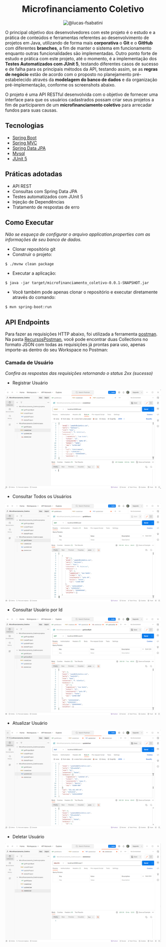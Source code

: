 <h1 align="center">
  Microfinanciamento Coletivo
</h1>

<p align="center">
 <img src="https://img.shields.io/static/v1?label=LinkedIn&message=@lucas-frsabatini&color=0e76a8&labelColor=000000" alt="@lucas-fsabatini"/>
</p>

O principal objetivo dos desenvolvedores com este projeto é o estudo e a prática de conteúdos e ferramentas referentes ao desenvolvimento de projetos em Java, utilizando de forma mais **corporativa** o **Git** e o **GitHub** com diferentes **branches**, a fim de manter o sistema em funcionamento enquanto outras funcionalidades são implementadas. Outro ponto forte de estudo e prática com este projeto, até o momento, é a implementação dos **Testes Automatizados com JUnit 5**, testando diferentes casos de sucesso e de falha para os principais métodos da API, testando assim, se as **regras de negócio** estão de acordo com o proposto no planejamento pré-estabelecido através da **modelagem do banco de dados** e da organização pré-implementação, conforme os screenshots abaixo.

O projeto é uma API RESTful desenvolvida com o objetivo de fornecer uma interface para que os usuários cadastrados possam criar seus projetos a fim de participarem de um **microfinanciamento coletivo** para arrecadar fundos para suas causas.

## Tecnologias
 
- [Spring Boot](https://spring.io/projects/spring-boot)
- [Spring MVC](https://docs.spring.io/spring-framework/reference/web/webmvc.html)
- [Spring Data JPA](https://spring.io/projects/spring-data-jpa)
- [Mysql](https://dev.mysql.com/downloads/)
- [JUnit 5](https://junit.org/)

## Práticas adotadas

- API REST
- Consultas com Spring Data JPA
- Testes automatizados com JUnit 5
- Injeção de Dependências
- Tratamento de respostas de erro

## Como Executar

*Não se esqueça de configurar o arquivo application.properties com as informações de seu banco de dados.*

- Clonar repositório git
- Construir o projeto:
```
$ ./mvnw clean package
```
- Executar a aplicação:
```
$ java -jar target/microfinanciamento_coletivo-0.0.1-SNAPSHOT.jar
```

- Você também pode apenas clonar o repositório e executar diretamente através do comando:

```
$ mvn spring-boot:run
```

## API Endpoints

Para fazer as requisições HTTP abaixo, foi utilizada a ferramenta [postman](https://www.postman.com/). Na pasta [RecursosPostman](https://github.com/LucasSabatini/Microfinanciamento_Coletivo/tree/master/RecursosPostman), você pode encontrar duas Collections no formato JSON com todas as requisições já prontas para uso, apenas importe-as dentro do seu Workspace no Postman:

### Camada de Usuário

*Confira as respostas das requisições retornando o status 2xx (sucesso)*

- Registrar Usuário

<img src="https://github.com/LucasSabatini/Microfinanciamento_Coletivo/blob/master/RecursosPostman/Cadastrar%20Usuario.png">

- Consultar Todos os Usuários

<img src="https://github.com/LucasSabatini/Microfinanciamento_Coletivo/blob/master/RecursosPostman/Consultar%20Todos%20os%20Usuarios.png">

- Consultar Usuário por Id

<img src="https://github.com/LucasSabatini/Microfinanciamento_Coletivo/blob/master/RecursosPostman/Consultar%20Usuario%20por%20Id.png">

- Atualizar Usuário

<img src="https://github.com/LucasSabatini/Microfinanciamento_Coletivo/blob/master/RecursosPostman/Atualizar%20Usuario.png">

- Deletar Usuário

<img src="https://github.com/LucasSabatini/Microfinanciamento_Coletivo/blob/master/RecursosPostman/Deletar%20Usuario.png">
